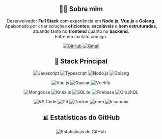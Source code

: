 <h2 align="center">🧑‍💻 Sobre mim</h2>

<p align="center">
  Desenvolvedor <b>Full Stack</b> com experiência em <b>Node.js</b>, <b>Vue.js</b> e <b>Golang</b>.  
  Apaixonado por criar soluções <b>eficientes</b>, <b>escaláveis</b> e <b>bem estruturadas</b>,  
  atuando tanto no <b>frontend</b> quanto no <b>backend</b>.<br>
  Entre em contato comigo: 
<p align="center">
  <a href="https://github.com/gabrielmousquer0">
    <img alt="GitHub" src="https://img.shields.io/badge/-GitHub-181717?style=flat-square&logo=github&logoColor=white" />
  </a>
  <a href="mailto:seuemail@gmail.com">
    <img alt="Gmail" src="https://img.shields.io/badge/-Gmail-EA4335?style=flat-square&logo=gmail&logoColor=white" />
  </a>
</p>
</p>

<h2 align="center">🚀 Stack Principal</h2>

<p align="center">
  <!-- Linguagens -->
  <img alt="Javascript" src="https://img.shields.io/badge/-Javascript-F7DF1E?style=flat-square&logo=javascript&logoColor=333" />
  <img alt="Typescript" src="https://img.shields.io/badge/-Typescript-3178C6?style=flat-square&logo=typescript&logoColor=white" />
  <img alt="Node.js" src="https://img.shields.io/badge/-Node.js-339933?style=flat-square&logo=node.js&logoColor=white" />
  <img alt="Golang" src="https://img.shields.io/badge/-Go-00ADD8?style=flat-square&logo=go&logoColor=white" />
</p>

<p align="center">
  <!-- Frameworks -->
  <img alt="Vue.js" src="https://img.shields.io/badge/-Vue.js-4FC08D?style=flat-square&logo=vuedotjs&logoColor=white" />
  <img alt="Quasar" src="https://img.shields.io/badge/-Quasar-0288D1?style=flat-square&logo=quasar&logoColor=white" />
  <img alt="Vuetify" src="https://img.shields.io/badge/-Vuetify-1867C0?style=flat-square&logo=vuetify&logoColor=white" />
</p>

<p align="center">
  <!-- Bancos / ORMs -->
  <img alt="Mongoose" src="https://img.shields.io/badge/-Mongoose-880e4f?style=flat-square&logo=mongoose&logoColor=white" />
  <img alt="Knex.js" src="https://img.shields.io/badge/-Knex.js-00a800?style=flat-square&logo=knex.js&logoColor=white" />
  <img alt="SQLite" src="https://img.shields.io/badge/-SQLite-003B57?style=flat-square&logo=sqlite&logoColor=white" />
  <img alt="Firebase" src="https://img.shields.io/badge/-Firebase-FFCA28?style=flat-square&logo=firebase&logoColor=black" />
  <img alt="GraphQL" src="https://img.shields.io/badge/-GraphQL-E10098?style=flat-square&logo=graphql&logoColor=white" />
</p>

<p align="center">
  <!-- Ferramentas -->
  <img alt="VS Code" src="https://img.shields.io/badge/-VS Code-007ACC?style=flat-square&logo=visualstudiocode&logoColor=white" />
  <img alt="Git" src="https://img.shields.io/badge/-Git-F05032?style=flat-square&logo=git&logoColor=white" />
  <img alt="Docker" src="https://img.shields.io/badge/-Docker-2496ED?style=flat-square&logo=docker&logoColor=white" />
  <img alt="npm" src="https://img.shields.io/badge/-NPM-CB3837?style=flat-square&logo=npm&logoColor=white" />
  <img alt="Insomnia" src="https://img.shields.io/badge/-Insomnia-4000BF?style=flat-square&logo=insomnia&logoColor=white" />
</p>

<h2 align="center">📊 Estatísticas do GitHub</h2>

<p align="center">
  <img src="https://github-readme-stats.vercel.app/api?username=gabrielmousquer0&show_icons=true&theme=tokyonight&hide=stars,issues&count_private=true" alt="Estatísticas do GitHub" />
</p>
